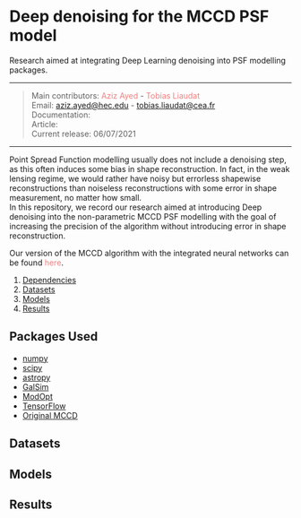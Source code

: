 # Deep denoising for the MCCD PSF model

Research aimed at integrating Deep Learning denoising into PSF modelling packages.

---
> Main contributors: <a href="https://github.com/aziz-ayed" target="_blank" style="text-decoration:none; color: #F08080">Aziz Ayed</a> - <a href="https://tobias-liaudat.github.io" target="_blank" style="text-decoration:none; color: #F08080">Tobias Liaudat</a>  
> Email: <a href="mailto:aziz.ayed@hec.edu" style="text-decoration:none; color: #F08080">aziz.ayed@hec.edu</a> - <a href="mailto:tobias.liaudat@cea.fr" style="text-decoration:none; color: #F08080">tobias.liaudat@cea.fr</a>  
> Documentation:   
> Article:  
> Current release: 06/07/2021
---

Point Spread Function modelling usually does not include a denoising step, as this often induces some bias in shape reconstruction. In fact, in the weak lensing regime, we would rather have noisy but errorless shapewise reconstructions than noiseless reconstructions with some error in shape measurement, no matter how small.  
In this repository, we record our research aimed at introducing Deep denoising into the non-parametric MCCD PSF modelling with the goal of increasing the precision of the algorithm without introducing error in shape reconstruction.  
  
Our version of the MCCD algorithm with the integrated neural networks can be found <a href="https://github.com/aziz-ayed/mccd.git" target="_blank" style="text-decoration:none; color: #F08080">here</a>.

1. [Dependencies](#packages-used)
1. [Datasets](#datasets)
1. [Models](#models)
1. [Results](#results)


## Packages Used

- [numpy](https://github.com/numpy/numpy)
- [scipy](https://github.com/scipy/scipy)
- [astropy](https://github.com/astropy/astropy)
- [GalSim](https://github.com/GalSim-developers/GalSim)
- [ModOpt](https://github.com/CEA-COSMIC/ModOpt)
- [TensorFlow](https://github.com/tensorflow/tensorflow)
- [Original MCCD](https://github.com/CosmoStat/mccd)

## Datasets

## Models

## Results


